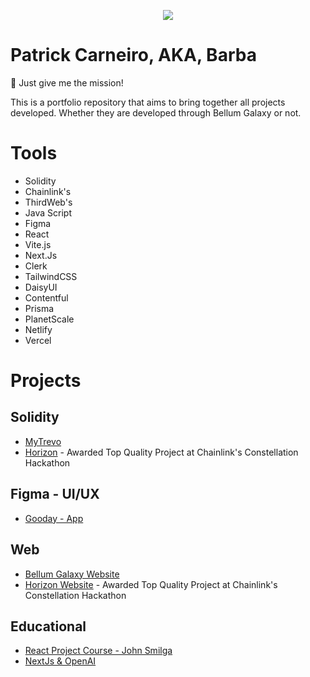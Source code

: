<p align="center">
  <img src="https://github.com/i3arba/Portfolio/assets/137734653/8e645338-0eab-4e43-95db-a5a5b9374d00">
</p>

# Patrick Carneiro, AKA, Barba
🎯 Just give me the mission! 

This is a portfolio repository that aims to bring together all projects developed. Whether they are developed through Bellum Galaxy or not.

# Tools
- Solidity
- Chainlink's
- ThirdWeb's
- Java Script
- Figma
- React
- Vite.js
- Next.Js
- Clerk
- TailwindCSS
- DaisyUI
- Contentful
- Prisma
- PlanetScale
- Netlify
- Vercel

# Projects
## Solidity
- [MyTrevo](https://github.com/i3arba/raffle-MyTrevo)
- [Horizon](https://github.com/BellumGalaxy/constellation-bg) - Awarded Top Quality Project at Chainlink's Constellation Hackathon

## Figma - UI/UX
- [Gooday - App](https://github.com/i3arba/Gooday---App)

## Web
- [Bellum Galaxy Website](https://github.com/BellumGalaxy/bg-website)
- [Horizon Website](https://github.com/BellumGalaxy/horizon-dapp) - Awarded Top Quality Project at Chainlink's Constellation Hackathon

## Educational
- [React Project Course - John Smilga](https://github.com/i3arba/React-18-Tutorial-and-Projects-Course-2023---John-Smilga)
- [NextJs & OpenAI](https://github.com/i3arba/NextJs-OpenAI)
